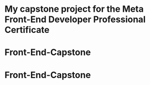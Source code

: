 # My capstone project for the Meta Front-End Developer Professional Certificate
# Front-End-Capstone
# Front-End-Capstone
